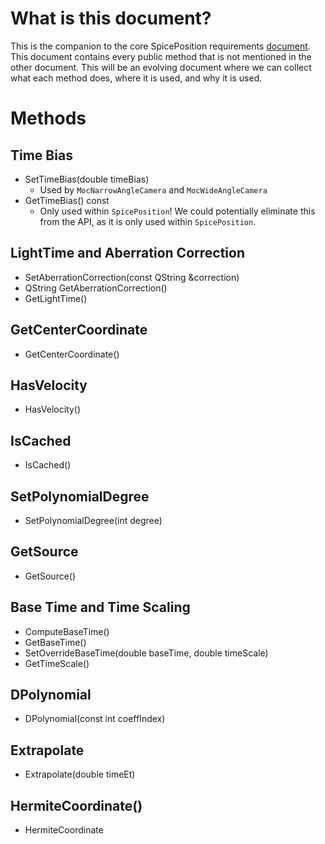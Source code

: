 # What is this document?
This is the companion to the core SpicePosition requirements [document](https://github.com/USGS-Astrogeology/ISIS3/wiki/SpicePosition-requirements). This document contains every public method that is not mentioned in the other document. This will be an evolving document where we can collect what each method does, where it is used, and why it is used.

# Methods

## Time Bias
* SetTimeBias(double timeBias)
    * Used by `MocNarrowAngleCamera` and `MocWideAngleCamera`
* GetTimeBias() const
    * Only used within `SpicePosition`! We could potentially eliminate this from the API, as it is only used within `SpicePosition`. 

## LightTime and Aberration Correction
* SetAberrationCorrection(const QString &correction)
* QString GetAberrationCorrection()
* GetLightTime()

## GetCenterCoordinate
* GetCenterCoordinate()

## HasVelocity
* HasVelocity()

## IsCached
* IsCached()

## SetPolynomialDegree
* SetPolynomialDegree(int degree)

## GetSource
* GetSource()

## Base Time and Time Scaling
* ComputeBaseTime()
* GetBaseTime()
* SetOverrideBaseTime(double baseTime, double timeScale)
* GetTimeScale()

## DPolynomial
* DPolynomial(const int coeffIndex)

## Extrapolate
* Extrapolate(double timeEt)

## HermiteCoordinate()
* HermiteCoordinate